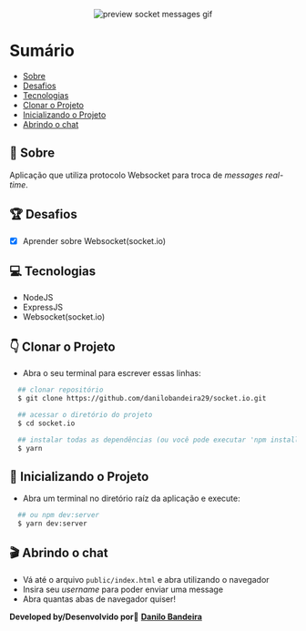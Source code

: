 <p align="center">
  <img src="https://ik.imagekit.io/xfddek6eqk/ezgif.com-gif-maker_cJCBiY6_u.gif" alt="preview socket messages gif">
</p>

# Sumário
- [Sobre](#-Sobre)
- [Desafios](#-Desafios)
- [Tecnologias](#-Tecnologias)
- [Clonar o Projeto](#-Clonar-o-Projeto)
- [Inicializando o Projeto](#-Inicializando-o-Projeto)
- [Abrindo o chat](#-Abrindo-o-chat)

## 📝 Sobre
Aplicação que utiliza protocolo Websocket para troca de *messages real-time*.

## 🏆 Desafios
- [x] Aprender sobre Websocket(socket.io)

## 💻 Tecnologias
- NodeJS
- ExpressJS
- Websocket(socket.io)

## 👇 Clonar o Projeto
- Abra o seu terminal para escrever essas linhas:
```bash
  ## clonar repositório
  $ git clone https://github.com/danilobandeira29/socket.io.git

  ## acessar o diretório do projeto
  $ cd socket.io

  ## instalar todas as dependências (ou você pode executar 'npm install')
  $ yarn
```

## 🚀 Inicializando o Projeto
- Abra um terminal no diretório raíz da aplicação e execute:
```bash
  ## ou npm dev:server
  $ yarn dev:server
```

## 🎬 Abrindo o chat
- Vá até o arquivo `public/index.html` e abra utilizando o navegador
- Insira seu *username* para poder enviar uma message
- Abra quantas abas de navegador quiser!

**Developed by/Desenvolvido por**👻
<a href="https://www.linkedin.com/in/danilo-bandeira-4411851a4/">**Danilo Bandeira</a>**
